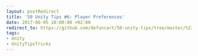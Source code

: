 ```yaml
---
layout: postRedirect
title: '50 Unity Tips #6: Player Preferences'
date: 2017-06-05 10:00:00 +02:00
redirect_to: https://github.com/defuncart/50-unity-tips/tree/master/%2306-PlayerPreferences
tags:
- Unity
- UnityTipsTricks
---
```

